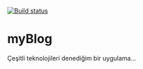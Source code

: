 [![Build status](https://api.travis-ci.org/onselaydin/myBlog.svg)](https://travis-ci.org/github/onselaydin/myBlog)
# myBlog
Çeşitli teknolojileri denediğim bir uygulama...

 
